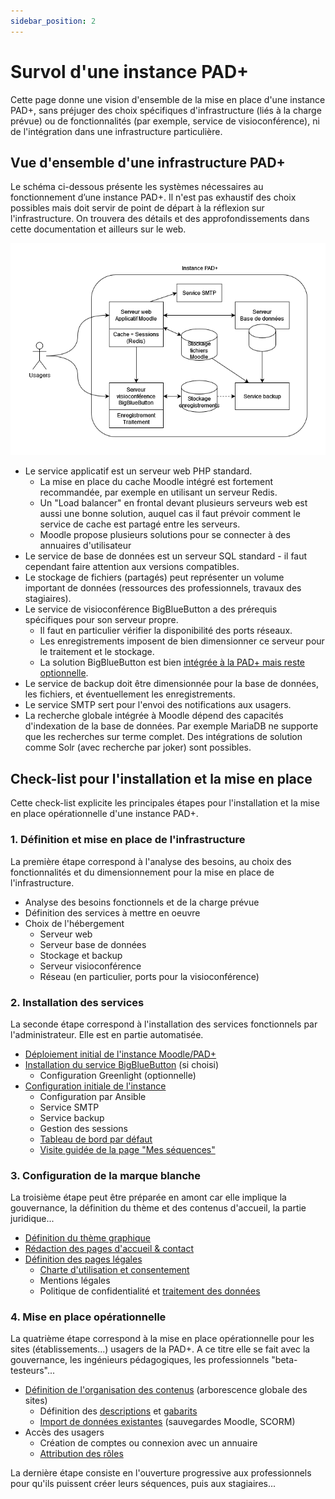 ```yaml
---
sidebar_position: 2
---
```

# Survol d'une instance PAD+

Cette page donne une vision d'ensemble de la mise en place d'une instance PAD+, sans préjuger des choix spécifiques d'infrastructure (liés à la charge prévue) ou de fonctionnalités (par exemple, service de visioconférence), ni de l'intégration dans une infrastructure particulière.

## Vue d'ensemble d'une infrastructure PAD+

Le schéma ci-dessous présente les systèmes nécessaires au fonctionnement d’une instance PAD+. Il n'est pas exhaustif des choix possibles mais doit servir de point de départ à la réflexion sur l'infrastructure. On trouvera des détails et des approfondissements dans cette documentation et ailleurs sur le web.

![Vue d'ensemble des services d'une infrastructure PAD+](/img/installation/PAD_overview.png)

- Le service applicatif est un serveur web PHP standard.
    - La mise en place du cache Moodle intégré est fortement recommandée, par exemple en utilisant un serveur Redis.
    - Un "Load balancer" en frontal devant plusieurs serveurs web est aussi une bonne solution, auquel cas il faut prévoir comment le service de cache est partagé entre les serveurs.
    - Moodle propose plusieurs solutions pour se connecter à des annuaires d'utilisateur
- Le service de base de données est un serveur SQL standard - il faut cependant faire attention aux versions compatibles.
- Le stockage de fichiers (partagés) peut représenter un volume important de données (ressources des professionnels, travaux des stagiaires).
- Le service de visioconférence BigBlueButton a des prérequis spécifiques pour son serveur propre.
    - Il faut en particulier vérifier la disponibilité des ports réseaux.
    - Les enregistrements imposent de bien dimensionner ce serveur pour le traitement et le stockage.
    - La solution BigBlueButton est bien [intégrée à la PAD+ mais reste optionnelle](/installation/visioconference).
- Le service de backup doit être dimensionnée pour la base de données, les fichiers, et éventuellement les enregistrements.
- Le service SMTP sert pour l'envoi des notifications aux usagers.
- La recherche globale intégrée à Moodle dépend des capacités d'indexation de la base de données. Par exemple MariaDB ne supporte que les recherches sur terme complet. Des intégrations de solution comme Solr (avec recherche par joker) sont possibles.

## Check-list pour l'installation et la mise en place

Cette check-list explicite les principales étapes pour l'installation et la mise en place opérationnelle d'une instance PAD+.

### 1. Définition et mise en place de l'infrastructure

La première étape correspond à l'analyse des besoins, au choix des fonctionnalités et du dimensionnement pour la mise en place de l'infrastructure.

- Analyse des besoins fonctionnels et de la charge prévue
- Définition des services à mettre en oeuvre
- Choix de l'hébergement
    - Serveur web
    - Serveur base de données
    - Stockage et backup
    - Serveur visioconférence
    - Réseau (en particulier, ports pour la visioconférence)

### 2. Installation des services

La seconde étape correspond à l'installation des services fonctionnels par l'administrateur. Elle est en partie automatisée.

- [Déploiement initial de l'instance Moodle/PAD+](/installation/deploiement)
- [Installation du service BigBlueButton](/installation/visioconference) (si choisi)
    - Configuration Greenlight (optionnelle)
- [Configuration initiale de l'instance](/installation/configuration)
    - Configuration par Ansible
    - Service SMTP
    - Service backup
    - Gestion des sessions
    - [Tableau de bord par défaut](/installation/configuration#configuration-tableau-de-bord)
    - [Visite guidée de la page "Mes séquences"](/installation/configuration#visite-guidee)

### 3. Configuration de la marque blanche

La troisième étape peut être préparée en amont car elle implique la gouvernance, la définition du thème et des contenus d'accueil, la partie juridique...

- [Définition du thème graphique](/marqueblanche/presentation)
- [Rédaction des pages d'accueil & contact](/marqueblanche/pagesstatiques)
- [Définition des pages légales](/marqueblanche/presentation#documents-juridiques)
    - [Charte d'utilisation et consentement](/legal/politiques)
    - Mentions légales
    - Politique de confidentialité et [traitement des données](/legal/rgpd)

### 4. Mise en place opérationnelle

La quatrième étape correspond à la mise en place opérationnelle pour les sites (établissements...) usagers de la PAD+. A ce titre elle se fait avec la gouvernance, les ingénieurs pédagogiques, les professionnels "beta-testeurs"...

- [Définition de l'organisation des contenus](/organisation/contenu) (arborescence globale des sites)
    - Définition des [descriptions](/organisation/donnees#description-categories) et [gabarits](/organisation/donnees#gabarits)
    - [Import de données existantes](/organisation/donnees) (sauvegardes Moodle, SCORM)
- Accès des usagers
    - Création de comptes ou connexion avec un annuaire
    - [Attribution des rôles](/organisation/roles)

La dernière étape consiste en l'ouverture progressive aux professionnels pour qu'ils puissent créer leurs séquences, puis aux stagiaires...
